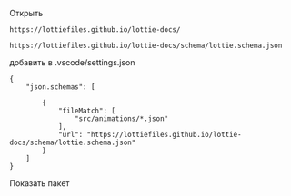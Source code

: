 Открыть

```
https://lottiefiles.github.io/lottie-docs/
```


```
https://lottiefiles.github.io/lottie-docs/schema/lottie.schema.json
```

добавить в .vscode/settings.json
```
{
    "json.schemas": [

        {
            "fileMatch": [
                "src/animations/*.json"
            ],
            "url": "https://lottiefiles.github.io/lottie-docs/schema/lottie.schema.json"
        }
    ]
}
```

Показать пакет